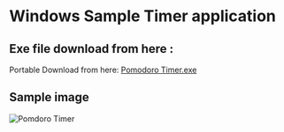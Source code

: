 # Windows Sample Timer application

## Exe file download from here : 
Portable Download from here: [Pomodoro Timer.exe](Pomodoro_Timer/bin/Debug/net8.0-windows/Pomodoro_Timer.exe)

## Sample image
![Pomdoro Timer](https://github.com/Arjun8900/Pomodoro-Timer/assets/30146648/7566cc10-ea35-4fbf-8b5d-d2a3eb7c3959)

